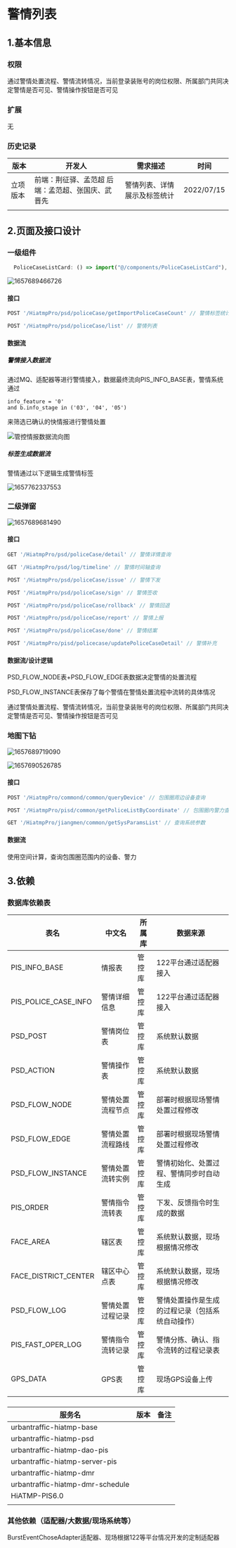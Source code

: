 # 警情列表

## 1.基本信息

### 权限

通过警情处置流程、警情流转情况，当前登录装账号的岗位权限、所属部门共同决定警情是否可见、警情操作按钮是否可见

### 扩展

无

### 历史记录

| 版本     | 开发人                                             | 需求描述                     | 时间       |
| -------- | -------------------------------------------------- | ---------------------------- | ---------- |
| 立项版本 | 前端：荆征驿、孟范超  后端：孟范超、张国庆、武晋先 | 警情列表、详情展示及标签统计 | 2022/07/15 |
|          |                                                    |                              |            |

## 2.页面及接口设计

### 一级组件

```javascript
  PoliceCaseListCard: () => import("@/components/PoliceCaseListCard"), //警情列表组件
```

![1657689466726](assets\1657689466726.png)

#### 接口

```javascript
POST '/HiatmpPro/psd/policeCase/getImportPoliceCaseCount' // 警情标签统计
```

```javascript
POST '/HiatmpPro/psd/policeCase/list' // 警情列表
```

#### 数据流

##### 警情接入数据流

通过MQ、适配器等进行警情接入，数据最终流向PIS_INFO_BASE表，警情系统通过

```
info_feature = '0'
and b.info_stage in ('03', '04', '05')
```

来筛选已确认的快情报进行警情处置

![管控情报数据流向图](assets\1234567.png)

##### 标签生成数据流

警情通过以下逻辑生成警情标签

![1657762337553](assets\1657762337553.png)

### 二级弹窗

![1657689681490](assets\1657689681490.png)



#### 接口

```javascript
GET '/HiatmpPro/psd/policeCase/detail' // 警情详情查询
```

```javascript
GET '/HiatmpPro/psd/log/timeline' // 警情时间轴查询
```

```javascript
POST '/HiatmpPro/psd/policeCase/issue' // 警情下发
```

```javascript
POST '/HiatmpPro/psd/policeCase/sign' // 警情签收
```

```javascript
POST '/HiatmpPro/psd/policeCase/rollback' // 警情回退
```

```javascript
POST '/HiatmpPro/psd/policeCase/report' // 警情上报
```

```javascript
POST '/HiatmpPro/psd/policeCase/done' // 警情结案
```

```javascript
POST '/HiatmpPro/pisd/policecase/updatePoliceCaseDetail' // 警情补充
```

#### 数据流/设计逻辑

PSD_FLOW_NODE表+PSD_FLOW_EDGE表数据决定警情的处置流程

PSD_FLOW_INSTANCE表保存了每个警情在警情处置流程中流转的具体情况

通过警情处置流程、警情流转情况，当前登录装账号的岗位权限、所属部门共同决定警情是否可见、警情操作按钮是否可见

### 地图下钻

![1657689719090](assets\1657689719090.png)

![1657690526785](assets\1657690526785.png)

#### 接口

```javascript
POST '/HiatmpPro/commond/common/queryDevice' // 包围圈周边设备查询
```

```javascript
POST '/HiatmpPro/pisd/common/getPoliceListByCoordinate' // 包围圈内警力查询
```

```javascript
GET '/HiatmpPro/jiangmen/common/getSysParamsList' // 查询系统参数
```

#### 数据流

使用空间计算，查询包围圈范围内的设备、警力



## 3.依赖

### 数据库依赖表

| 表名                 | 中文名           | 所属库 | 数据来源                                         |
| -------------------- | ---------------- | ------ | ------------------------------------------------ |
| PIS_INFO_BASE        | 情报表           | 管控库 | 122平台通过适配器接入                            |
| PIS_POLICE_CASE_INFO | 警情详细信息     | 管控库 | 122平台通过适配器接入                            |
| PSD_POST             | 警情岗位表       | 管控库 | 系统默认数据                                     |
| PSD_ACTION           | 警情操作表       | 管控库 | 系统默认数据                                     |
| PSD_FLOW_NODE        | 警情处置流程节点 | 管控库 | 部署时根据现场警情处置过程修改                   |
| PSD_FLOW_EDGE        | 警情处置流程路线 | 管控库 | 部署时根据现场警情处置过程修改                   |
| PSD_FLOW_INSTANCE    | 警情处置流转实例 | 管控库 | 警情初始化、处置过程、警情同步时自动生成         |
| PIS_ORDER            | 警情指令流转表   | 管控库 | 下发、反馈指令时生成的数据                       |
| FACE_AREA            | 辖区表           | 管控库 | 系统默认数据，现场根据情况修改                   |
| FACE_DISTRICT_CENTER | 辖区中心点表     | 管控库 | 系统默认数据，现场根据情况修改                   |
| PSD_FLOW_LOG         | 警情处置过程记录 | 管控库 | 警情处置操作是生成的过程记录（包括系统自动操作） |
| PIS_FAST_OPER_LOG    | 警情指令流转记录 | 管控库 | 警情分拣、确认、指令流转的过程记录表             |
| GPS_DATA             | GPS表            | 管控库 | 现场GPS设备上传                                  |

### 

| 服务名                           | 版本 | 备注 |
| -------------------------------- | ---- | ---- |
| urbantraffic-hiatmp-base         |      |      |
| urbantraffic-hiatmp-psd          |      |      |
| urbantraffic-hiatmp-dao-pis      |      |      |
| urbantraffic-hiatmp-server-pis   |      |      |
| urbantraffic-hiatmp-dmr          |      |      |
| urbantraffic-hiatmp-dmr-schedule |      |      |
| HiATMP-PIS6.0                    |      |      |
|                                  |      |      |

### 其他依赖（适配器/大数据/现场系统等）

BurstEventChoseAdapter适配器、现场根据122等平台情况开发的定制适配器